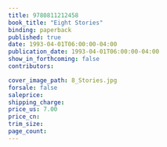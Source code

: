 ```yaml
---
title: 9780811212458
book_title: "Eight Stories"
binding: paperback
published: true
date: 1993-04-01T06:00:00-04:00
publication_date: 1993-04-01T06:00:00-04:00
show_in_forthcoming: false
contributors:

cover_image_path: 8_Stories.jpg
forsale: false
saleprice:
shipping_charge:
price_us: 7.00
price_cn:
trim_size:
page_count:
---
```


